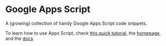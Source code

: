 # Google Apps Script
A (growing) collection of handy Google Apps Script code snippets.


To learn how to use Apps Script, check [this quick tutorial](https://codelabs.developers.google.com/codelabs/apps-script-intro/#0), the [homepage](https://developers.google.com/apps-script), and the [docs](https://developers.google.com/apps-script/reference).
